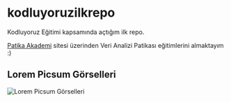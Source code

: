 # kodluyoruzilkrepo

Kodluyoruz Eğitimi kapsamında açtığım ilk repo.

[Patika Akademi](https://academy.patika.dev/) sitesi üzerinden Veri Analizi Patikası eğitimlerini almaktayım :)


## Lorem Picsum Görselleri

![Lorem Picsum Görselleri](https://picsum.photos/200/300)

